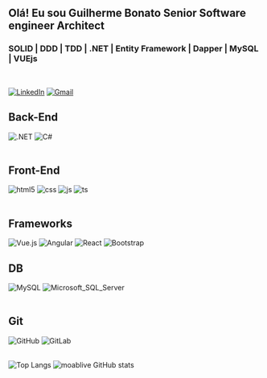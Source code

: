 ## Olá! Eu sou Guilherme Bonato Senior Software engineer Architect 
###  SOLID | DDD | TDD | .NET | Entity Framework | Dapper | MySQL | VUEjs 
<br/>

[![LinkedIn](https://img.shields.io/badge/LinkedIn-0077B5?style=for-the-badge&logo=linkedin&logoColor=white)](https://www.linkedin.com/in/guilhermebonato/)
[![Gmail](https://img.shields.io/badge/Gmail-D14836?style=for-the-badge&logo=gmail&logoColor=white)](mailto:guilhermeferrazbonato@gmail.com)


<div style="display: inline_block">
  <h2>Back-End</H2>
  <img alt=".NET" src="https://img.shields.io/badge/.NET-5C2D91?style=for-the-badge&logo=.net&logoColor=white" />
  <img alt="C#" src="https://img.shields.io/badge/C%23-239120?style=for-the-badge&logo=c-sharp&logoColor=white" />
</div><br/>

<div style="display: inline_block">
  <h2>Front-End</H2>
  <img alt="html5" src="https://img.shields.io/badge/HTML5-E34F26?style=for-the-badge&logo=html5&logoColor=white" />
  <img alt="css" src="https://img.shields.io/badge/CSS3-1572B6?style=for-the-badge&logo=css3&logoColor=white" />
  <img alt="js" src="https://img.shields.io/badge/JavaScript-F7DF1E?style=for-the-badge&logo=javascript&logoColor=black" />
  <img alt="ts" src="https://img.shields.io/badge/TypeScript-007ACC?style=for-the-badge&logo=typescript&logoColor=white" />
</div><br/>

<div style="display: inline_block">
  <h2>Frameworks</h2>
  <img alt="Vue.js" src="https://img.shields.io/badge/Vue.js-4FC08D?style=for-the-badge&logo=vue.js&logoColor=white" />
  <img alt="Angular" src="https://img.shields.io/badge/Angular-DD0031?style=for-the-badge&logo=angular&logoColor=white" />
  <img alt="React" src="https://img.shields.io/badge/React-20232A?style=for-the-badge&logo=react&logoColor=61DAFB" />
  <img alt="Bootstrap" src="https://img.shields.io/badge/Bootstrap-563D7C?style=for-the-badge&logo=bootstrap&logoColor=white" />
</div>

<div style="display: inline_block">
  <h2>DB</H2>
  <img alt="MySQL" src="https://img.shields.io/badge/MySQL-00000F?style=for-the-badge&logo=mysql&logoColor=white" />
  <img alt="Microsoft_SQL_Server" src="https://img.shields.io/badge/Microsoft_SQL_Server-CC2927?style=for-the-badge&logo=microsoft-sql-server&logoColor=white" />
</div><br/>

<div style="display: inline_block">
  <h2>Git</H2>
  <img alt="GitHub" src="https://img.shields.io/badge/GitHub-100000?style=for-the-badge&logo=github&logoColor=white" />
  <img alt="GitLab" src="https://img.shields.io/badge/GitLab-330F63?style=for-the-badge&logo=gitlab&logoColor=white" />
</div><br/>

![Top Langs](https://github-readme-stats.vercel.app/api/top-langs/?username=moablive&hide_progress=true)
![moablive GitHub stats](https://github-readme-stats.vercel.app/api?username=moablive&show_icons=true&bg_color=00000000)
